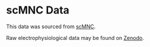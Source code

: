 # scMNC Data
This data was sourced from [scMNC](https://github.com/daifengwanglab/scMNC/).

Raw electrophysiological data may be found on [Zenodo](https://zenodo.org/record/3336165).
